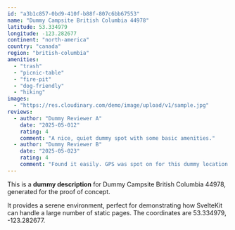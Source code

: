 ```yaml
---
id: "a3b1c857-0bd9-410f-b88f-807c6bb67553"
name: "Dummy Campsite British Columbia 44978"
latitude: 53.334979
longitude: -123.282677
continent: "north-america"
country: "canada"
region: "british-columbia"
amenities:
  - "trash"
  - "picnic-table"
  - "fire-pit"
  - "dog-friendly"
  - "hiking"
images:
  - "https://res.cloudinary.com/demo/image/upload/v1/sample.jpg"
reviews:
  - author: "Dummy Reviewer A"
    date: "2025-05-012"
    rating: 4
    comment: "A nice, quiet dummy spot with some basic amenities."
  - author: "Dummy Reviewer B"
    date: "2025-05-023"
    rating: 4
    comment: "Found it easily. GPS was spot on for this dummy location."
---
```


This is a **dummy description** for Dummy Campsite British Columbia 44978, generated for the proof of concept.

It provides a serene environment, perfect for demonstrating how SvelteKit can handle a large number of static pages. The coordinates are 53.334979, -123.282677.
